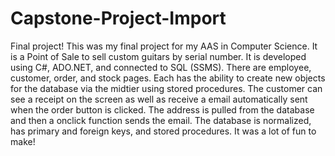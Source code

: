 # Capstone-Project-Import
Final project!
This was my final project for my AAS in Computer Science.  It is a Point of Sale to sell custom guitars by serial number.  It is developed
using C#, ADO.NET, and connected to SQL (SSMS).  There are employee, customer, order, and stock pages.  Each has the ability to create new
objects for the database via the midtier using stored procedures. The customer can see a receipt on the screen as well as receive a email 
automatically sent when the order button is clicked.  The address is pulled from the database and then a onclick function sends the email. 
The database is normalized, has primary and foreign keys, and stored procedures.  It was a lot of fun to make!
